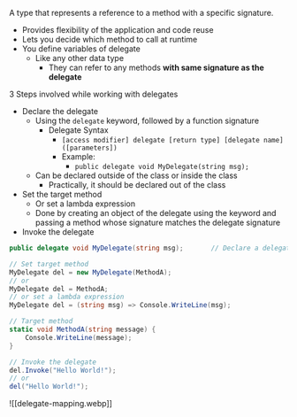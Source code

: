 A type that represents a reference to a method with a specific signature.
- Provides flexibility of the application and code reuse
- Lets you decide which method to call at runtime
- You define variables of delegate
	- Like any other data type
		- They can refer to any methods **with same signature as the delegate**

3 Steps involved while working with delegates
- Declare the delegate
	- Using the `delegate` keyword, followed by a function signature
		- Delegate Syntax
			- `[access modifier] delegate [return type] [delegate name]([parameters])`
			- Example:
				- `public delegate void MyDelegate(string msg);`
	- Can be declared outside of the class or inside the class
		- Practically, it should be declared out of the class
- Set the target method
	- Or set a lambda expression
	- Done by creating an object of the delegate using the keyword and passing a method whose signature matches the delegate signature
- Invoke the delegate

```C#
public delegate void MyDelegate(string msg);       // Declare a delegate

// Set target method
MyDelegate del = new MyDelegate(MethodA);
// or
MyDelegate del = MethodA;
// or set a lambda expression
MyDelegate del = (string msg) => Console.WriteLine(msg);

// Target method
static void MethodA(string message) {
	Console.WriteLine(message);
}

// Invoke the delegate
del.Invoke("Hello World!");
// or
del("Hello World!");
```

![[delegate-mapping.webp]]

